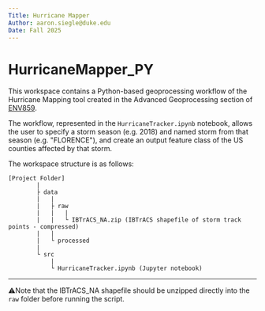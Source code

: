 ```yaml
---
Title: Hurricane Mapper
Author: aaron.siegle@duke.edu
Date: Fall 2025
---
```


# HurricaneMapper_PY

This workspace contains a Python-based geoprocessing workflow of the Hurricane Mapping tool created in the Advanced Geoprocessing section of [ENV859](https://env859.github.io). 

The workflow, represented in the `HurricaneTracker.ipynb` notebook, allows the user to specify a storm season (e.g. 2018) and named storm from that season (e.g. "FLORENCE"), and create an output  feature class of the US counties affected by that storm. 

The workspace structure is as follows:

```text
[Project Folder] 
		|
		├ data 
		|	|
		|	├ raw
		|	|	|
		|	|	└ IBTrACS_NA.zip (IBTrACS shapefile of storm track points - compressed)
		|	|	
		|	└ processed
		|
		└ src
			|
			└ HurricaneTracker.ipynb (Jupyter notebook)
```

---

⚠️Note that the IBTrACS_NA shapefile should be unzipped directly into the `raw` folder before running the script.
